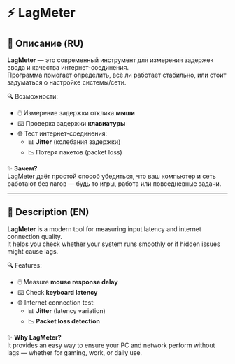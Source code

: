 # ⚡ LagMeter

## 📖 Описание (RU)
**LagMeter** — это современный инструмент для измерения задержек ввода и качества интернет-соединения.  
Программа помогает определить, всё ли работает стабильно, или стоит задуматься о настройке системы/сети.  

🔍 Возможности:
- 🖱️ Измерение задержки отклика **мыши**  
- ⌨️ Проверка задержки **клавиатуры**  
- 🌐 Тест интернет-соединения:
  - 📊 **Jitter** (колебания задержки)  
  - 📉 Потеря пакетов (packet loss)  

✨ **Зачем?**  
LagMeter даёт простой способ убедиться, что ваш компьютер и сеть работают без лагов — будь то игры, работа или повседневные задачи.  

---

## 📖 Description (EN)
**LagMeter** is a modern tool for measuring input latency and internet connection quality.  
It helps you check whether your system runs smoothly or if hidden issues might cause lags.  

🔍 Features:
- 🖱️ Measure **mouse response delay**  
- ⌨️ Check **keyboard latency**  
- 🌐 Internet connection test:
  - 📊 **Jitter** (latency variation)  
  - 📉 **Packet loss detection**  

✨ **Why LagMeter?**  
It provides an easy way to ensure your PC and network perform without lags — whether for gaming, work, or daily use.  
